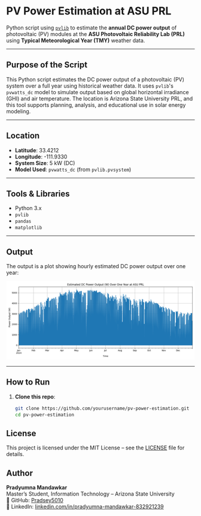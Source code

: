 # PV Power Estimation at ASU PRL

Python script using [`pvlib`](https://pvlib-python.readthedocs.io/en/stable/) to estimate the **annual DC power output** of photovoltaic (PV) modules at the **ASU Photovoltaic Reliability Lab (PRL)** using **Typical Meteorological Year (TMY)** weather data.

---

## Purpose of the Script

This Python script estimates the DC power output of a photovoltaic (PV) system over a full year using historical weather data. It uses `pvlib`'s `pvwatts_dc` model to simulate output based on global horizontal irradiance (GHI) and air temperature. The location is Arizona State University PRL, and this tool supports planning, analysis, and educational use in solar energy modeling.

---

## Location

- **Latitude**: 33.4212  
- **Longitude**: -111.9330  
- **System Size**: 5 kW (DC)
- **Model Used**: `pvwatts_dc` (from `pvlib.pvsystem`)

---

## Tools & Libraries

- Python 3.x
- `pvlib`
- `pandas`
- `matplotlib`

---

## Output

The output is a plot showing hourly estimated DC power output over one year:

![DC Power Output](dc_power_output.png)

---

## How to Run

1. **Clone this repo**:
   ```bash
   git clone https://github.com/yourusername/pv-power-estimation.git
   cd pv-power-estimation

## License

This project is licensed under the MIT License – see the [LICENSE](LICENSE) file for details.

## Author

**Pradyumna Mandawkar**  
Master’s Student, Information Technology – Arizona State University  
🔗 GitHub: [Pradsey5010](https://github.com/Pradsey5010)  
🔗 LinkedIn: [linkedin.com/in/pradyumna-mandawkar-832921239](https://www.linkedin.com/in/pradyumna-mandawkar-832921239)

